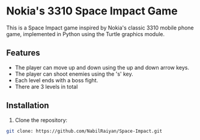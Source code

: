 # Nokia's 3310 Space Impact Game

This is a Space Impact game inspired by Nokia's classic 3310 mobile phone game, implemented in Python using the Turtle graphics module.

## Features

- The player can move up and down using the up and down arrow keys.
- The player can shoot enemies using the 's' key.
- Each level ends with a boss fight.
- There are 3 levels in total

## Installation

1. Clone the repository:

```bash
git clone: https://github.com/NabilRaiyan/Space-Impact.git
